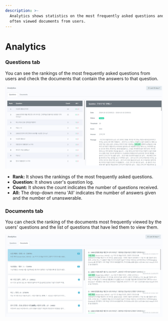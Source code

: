 ```yaml
---
description: >-
  Analytics shows statistics on the most frequently asked questions and most
  often viewed documents from users.
---
```


# Analytics

### Questions tab

You can see the rankings of the most frequently asked questions from users and check the documents that contain the answers to that question.

![Questions tab](../../.gitbook/assets/image%20%2860%29.png)

* **Rank:** It shows the rankings of the most frequently asked questions.
* **Question:** It shows user's question log.
* **Count:** It shows the count indicates the number of questions received.
* **All:** The drop-down menu 'All' indicates the number of answers given and the number of unanswerable.

### Documents tab

You can check the ranking of the documents most frequently viewed by the users' questions and the list of questions that have led them to view them.

![Documents tab](../../.gitbook/assets/image%20%2815%29.png)

